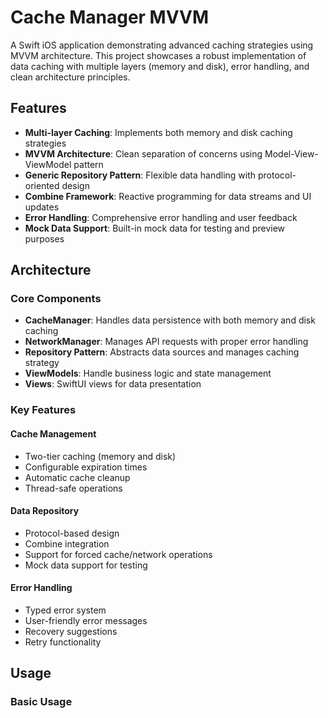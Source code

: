 # Cache Manager MVVM

A Swift iOS application demonstrating advanced caching strategies using MVVM architecture. This project showcases a robust implementation of data caching with multiple layers (memory and disk), error handling, and clean architecture principles.

## Features

- **Multi-layer Caching**: Implements both memory and disk caching strategies
- **MVVM Architecture**: Clean separation of concerns using Model-View-ViewModel pattern
- **Generic Repository Pattern**: Flexible data handling with protocol-oriented design
- **Combine Framework**: Reactive programming for data streams and UI updates
- **Error Handling**: Comprehensive error handling and user feedback
- **Mock Data Support**: Built-in mock data for testing and preview purposes

## Architecture

### Core Components

- **CacheManager**: Handles data persistence with both memory and disk caching
- **NetworkManager**: Manages API requests with proper error handling
- **Repository Pattern**: Abstracts data sources and manages caching strategy
- **ViewModels**: Handle business logic and state management
- **Views**: SwiftUI views for data presentation

### Key Features

#### Cache Management
- Two-tier caching (memory and disk)
- Configurable expiration times
- Automatic cache cleanup
- Thread-safe operations

#### Data Repository
- Protocol-based design
- Combine integration
- Support for forced cache/network operations
- Mock data support for testing

#### Error Handling
- Typed error system
- User-friendly error messages
- Recovery suggestions
- Retry functionality

## Usage

### Basic Usage 